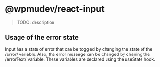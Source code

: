 # @wpmudev/react-input

> TODO: description

## Usage of the error state

Input has a state of error that can be toggled by changing the state of the /error/ variable. Also, the error message can be changed by chaning the /errorText/ variable. These variables are declared using the useState hook.

